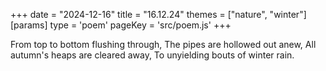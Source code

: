 +++
date = "2024-12-16"
title = "16.12.24"
themes = ["nature", "winter"]
[params]
  type = 'poem'
  pageKey = 'src/poem.js'
+++

From top to bottom flushing through,
The pipes are hollowed out anew,
All autumn's heaps are cleared away,
To unyielding bouts of winter rain.
